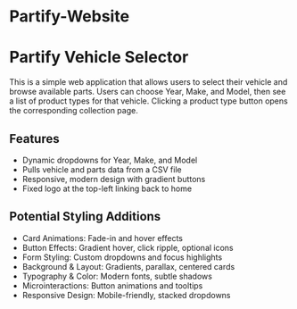 # Partify-Website

# Partify Vehicle Selector

This is a simple web application that allows users to select their vehicle and browse available parts. Users can choose Year, Make, and Model, then see a list of product types for that vehicle. Clicking a product type button opens the corresponding collection page.

## Features

- Dynamic dropdowns for Year, Make, and Model  
- Pulls vehicle and parts data from a CSV file  
- Responsive, modern design with gradient buttons  
- Fixed logo at the top-left linking back to home  

## Potential Styling Additions
- Card Animations: Fade-in and hover effects  
- Button Effects: Gradient hover, click ripple, optional icons  
- Form Styling: Custom dropdowns and focus highlights  
- Background & Layout: Gradients, parallax, centered cards  
- Typography & Color: Modern fonts, subtle shadows  
- Microinteractions: Button animations and tooltips  
- Responsive Design: Mobile-friendly, stacked dropdowns  
